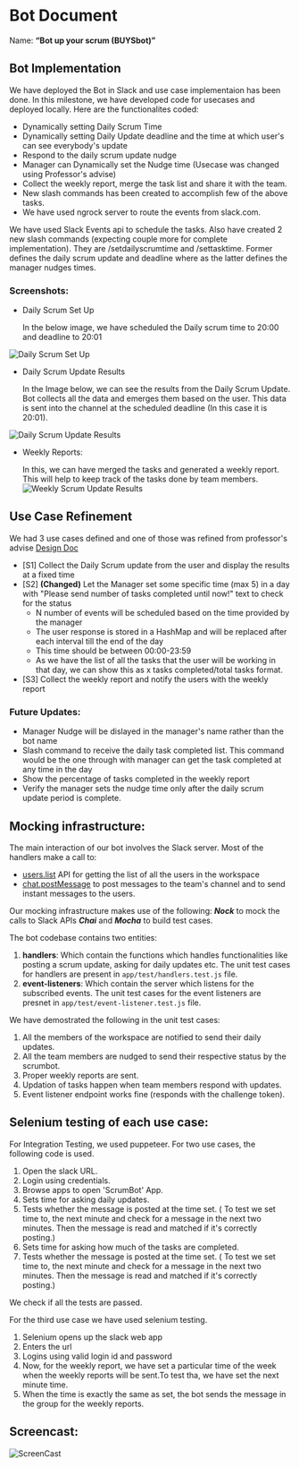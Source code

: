 # Bot Document


Name:  **“Bot up your scrum (BUYSbot)”**

## Bot Implementation
We have deployed the Bot in Slack and use case implementaion has been done. In this milestone, we have developed code for usecases and deployed locally. Here are the functionalites coded:
* Dynamically setting Daily Scrum Time
* Dynamically setting Daily Update deadline and the time at which user's can see everybody's update
* Respond to the daily scrum update nudge
* Manager can Dynamically set the Nudge time (Usecase was changed using Professor's advise)
* Collect the weekly report, merge the task list and share it with the team.
* New slash commands has been created to accomplish few of the above tasks.
* We have used ngrock server to route the events from slack.com.

We have used Slack Events api to schedule the tasks. Also have created 2 new slash commands (expecting couple more for complete implementation). They are /setdailyscrumtime  and /settasktime. Former defines the daily scrum update and deadline where as the latter defines the manager nudges times.

### Screenshots:
* Daily Scrum Set Up

  In the below image, we have scheduled the Daily scrum time to 20:00 and deadline to 20:01

![Daily Scrum Set Up](https://github.ncsu.edu/csc510-fall2019/CSC510-1/blob/master/Images/Bot_Images/DailyScrumSetup.png)

* Daily Scrum Update Results

  In the Image below, we can see the results from the Daily Scrum Update. Bot collects all the data and emerges them based on the user. This data is sent into the channel at the scheduled deadline (In this case it is 20:01).
 
![Daily Scrum Update Results](https://github.ncsu.edu/csc510-fall2019/CSC510-1/blob/master/Images/Bot_Images/DailyScrumResults.png) 

* Weekly Reports:

  In this, we can have merged the tasks and generated a weekly report. This will help to keep track of the tasks done by team members.
![Weekly Scrum Update Results](https://github.ncsu.edu/csc510-fall2019/CSC510-1/blob/master/Images/Bot_Images/WeeklyReport.png)


## Use Case Refinement
We had 3 use cases defined and one of those was refined from professor's advise [Design Doc](https://github.ncsu.edu/csc510-fall2019/CSC510-1/blob/master/DESIGN.md "Design Doc")
* [S1] Collect the Daily Scrum update from the user and display the results at a fixed time
* [S2] **(Changed)** Let the Manager set some specific time (max 5) in a day with "Please send number of tasks completed until now!" text to check for the status
  * N number of events will be scheduled based on the time provided by the manager
  * The user response is stored in a HashMap and will be replaced after each interval till the end of the day
  * This time should be between 00:00-23:59
  * As we have the list of all the tasks that the user will be working in that day, we can show this as x tasks completed/total tasks format.
* [S3] Collect the weekly report and notify the users with the weekly report

### Future Updates:
* Manager Nudge will be dislayed in the manager's name rather than the bot name
* Slash command to receive the daily task completed list. This command would be the one through with manager can get the task completed at any time in the day
* Show the percentage of tasks completed in the weekly report
* Verify the manager sets the nudge time only after the daily scrum update period is complete.

## Mocking infrastructure:
The main interaction of our bot involves the Slack server. Most of the handlers make a call to:
- [users.list](https://api.slack.com/methods/users.list "users.list") API for getting the list of all the users in the workspace
- [chat.postMessage](https://api.slack.com/methods/chat.postMessage "chat.postMessage") to post messages to the team's channel and to send instant messages to the users.

Our mocking infrastructure makes use of the following:
***Nock*** to mock the calls to Slack APIs
***Chai*** and ***Mocha*** to build test cases.

The bot codebase contains two entities:
1. **handlers**: Which contain the functions which handles functionalities like posting a scrum update, asking for daily updates etc. The unit test cases for handlers are present in `app/test/handlers.test.js` file.
2. **event-listeners**: Which contain the server which listens for the subscribed events. The unit test cases for the event listeners are presnet in `app/test/event-listener.test.js` file.

We have demostrated the following in the unit test cases:
1. All the members of the workspace are notified to send their daily updates.
2. All the team members are nudged to send their respective status by the scrumbot.
3. Proper weekly reports are sent.
4. Updation of tasks happen when team members respond with updates.
5. Event listener endpoint works fine (responds with the challenge token).

## Selenium testing of each use case:
For Integration Testing, we used puppeteer. For two use cases, the following code is used.
1. Open the slack URL.
2. Login using credentials.
3. Browse apps to open 'ScrumBot' App.
4. Sets time for asking daily updates.
5. Tests whether the message is posted at the time set. ( To test we set time to, the next minute and check for a message in the next two minutes. Then the message is read and matched if it's correctly posting.)
6. Sets time for asking how much of the tasks are completed.
7. Tests whether the message is posted at the time set. ( To test we set time to, the next minute and check for a message in the next two minutes. Then the message is read and matched if it's correctly posting.)

We check if all the tests are passed.

For the third use case we have used selenium testing.
1. Selenium opens up the slack web app
2. Enters the url
3. Logins using valid login id and password
4. Now, for the weekly report, we have set a particular time of the week when the weekly reports will be sent.To test tha, we have set the next minute time. 
5. When the time is exactly the same as set, the bot sends the message in the group for the weekly reports. 


## Screencast:

![ScreenCast](https://drive.google.com/file/d/1qx0E7-aV_-04WbZ-dWTeUS30ztzPiRh_/view?usp=sharing)
